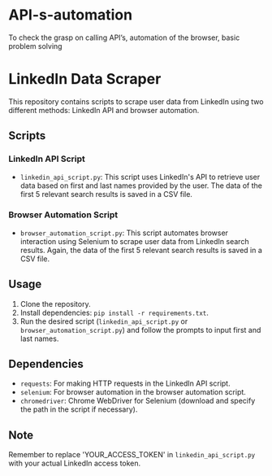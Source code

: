 # API-s-automation
To check the grasp on calling API’s, automation of the browser, basic problem solving

# LinkedIn Data Scraper

This repository contains scripts to scrape user data from LinkedIn using two different methods: LinkedIn API and browser automation.

## Scripts

### LinkedIn API Script
- `linkedin_api_script.py`: This script uses LinkedIn's API to retrieve user data based on first and last names provided by the user. The data of the first 5 relevant search results is saved in a CSV file.

### Browser Automation Script
- `browser_automation_script.py`: This script automates browser interaction using Selenium to scrape user data from LinkedIn search results. Again, the data of the first 5 relevant search results is saved in a CSV file.

## Usage
1. Clone the repository.
2. Install dependencies: `pip install -r requirements.txt`.
3. Run the desired script (`linkedin_api_script.py` or `browser_automation_script.py`) and follow the prompts to input first and last names.

## Dependencies
- `requests`: For making HTTP requests in the LinkedIn API script.
- `selenium`: For browser automation in the browser automation script.
- `chromedriver`: Chrome WebDriver for Selenium (download and specify the path in the script if necessary).

## Note
Remember to replace 'YOUR_ACCESS_TOKEN' in `linkedin_api_script.py` with your actual LinkedIn access token.
